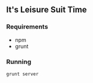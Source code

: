 ## It's Leisure Suit Time ##

### Requirements ###
* npm
* grunt

### Running ###

```bash
grunt server
```